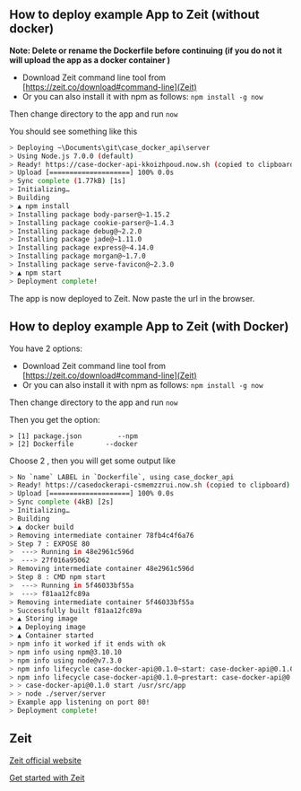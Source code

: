 ## How to deploy example App to Zeit (without docker)

**Note: Delete or rename the Dockerfile before continuing 
(if you do not it will upload the app as a docker container )**

* Download Zeit command line tool from  [https://zeit.co/download#command-line](Zeit)
* Or you can also install it with npm as follows: `npm install -g now`

Then change directory to the app and run `now`

You should see something like this

```bash
> Deploying ~\Documents\git\case_docker_api\server
> Using Node.js 7.0.0 (default)
> Ready! https://case-docker-api-kkoizhpoud.now.sh (copied to clipboard) [2s]
> Upload [====================] 100% 0.0s
> Sync complete (1.77kB) [1s]
> Initializing…
> Building
> ▲ npm install
> Installing package body-parser@~1.15.2
> Installing package cookie-parser@~1.4.3
> Installing package debug@~2.2.0
> Installing package jade@~1.11.0
> Installing package express@~4.14.0
> Installing package morgan@~1.7.0
> Installing package serve-favicon@~2.3.0
> ▲ npm start
> Deployment complete!
```
The app is now deployed to Zeit. Now paste the url in the browser.

## How to deploy example App to Zeit (with Docker)

You have 2 options:

* Download Zeit command line tool from  [https://zeit.co/download#command-line](Zeit)
* Or you can also install it with npm as follows: `npm install -g now`

Then change directory to the app and run `now`

Then you get the option:

```
> [1] package.json         --npm
> [2] Dockerfile        --docker
```

Choose 2 , then you will get some output like

```bash
> No `name` LABEL in `Dockerfile`, using case_docker_api
> Ready! https://casedockerapi-csmemzzrui.now.sh (copied to clipboard) [58s]
> Upload [====================] 100% 0.0s
> Sync complete (4kB) [2s]
> Initializing…
> Building
> ▲ docker build
> Removing intermediate container 78fb4c4f6a76
> Step 7 : EXPOSE 80
>  ---> Running in 48e2961c596d
>  ---> 27f016a95062
> Removing intermediate container 48e2961c596d
> Step 8 : CMD npm start
>  ---> Running in 5f46033bf55a
>  ---> f81aa12fc89a
> Removing intermediate container 5f46033bf55a
> Successfully built f81aa12fc89a
> ▲ Storing image
> ▲ Deploying image
> ▲ Container started
> npm info it worked if it ends with ok
> npm info using npm@3.10.10
> npm info using node@v7.3.0
> npm info lifecycle case-docker-api@0.1.0~start: case-docker-api@0.1.0
> npm info lifecycle case-docker-api@0.1.0~prestart: case-docker-api@0.1.0
> > case-docker-api@0.1.0 start /usr/src/app
> > node ./server/server
> Example app listening on port 80!
> Deployment complete!                                                               
```

## Zeit

[Zeit official website](https://zeit.co/now#whats-now)

[Get started with Zeit](https://zeit.co/now#get-started)